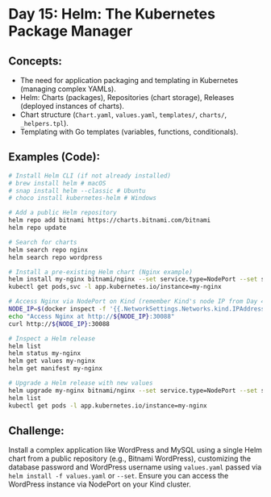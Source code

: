 # **Day 15: Helm: The Kubernetes Package Manager**

## **Concepts:**
* The need for application packaging and templating in Kubernetes (managing complex YAMLs).
* Helm: Charts (packages), Repositories (chart storage), Releases (deployed instances of charts).
* Chart structure (`Chart.yaml`, `values.yaml`, `templates/`, `charts/`, `_helpers.tpl`).
* Templating with Go templates (variables, functions, conditionals).

## **Examples (Code):**
```bash
# Install Helm CLI (if not already installed)
# brew install helm # macOS
# snap install helm --classic # Ubuntu
# choco install kubernetes-helm # Windows

# Add a public Helm repository
helm repo add bitnami https://charts.bitnami.com/bitnami
helm repo update

# Search for charts
helm search repo nginx
helm search repo wordpress

# Install a pre-existing Helm chart (Nginx example)
helm install my-nginx bitnami/nginx --set service.type=NodePort --set service.nodePorts.http=30088
kubectl get pods,svc -l app.kubernetes.io/instance=my-nginx

# Access Nginx via NodePort on Kind (remember Kind's node IP from Day 4)
NODE_IP=$(docker inspect -f '{{.NetworkSettings.Networks.kind.IPAddress}}' k8s-cluster-1-control-plane)
echo "Access Nginx at http://${NODE_IP}:30088"
curl http://${NODE_IP}:30088

# Inspect a Helm release
helm list
helm status my-nginx
helm get values my-nginx
helm get manifest my-nginx

# Upgrade a Helm release with new values
helm upgrade my-nginx bitnami/nginx --set service.type=NodePort --set service.nodePorts.http=30088 --set replicaCount=2
helm list
kubectl get pods -l app.kubernetes.io/instance=my-nginx
```
  
## **Challenge:** 
Install a complex application like WordPress and MySQL using a single Helm chart from a public repository (e.g., Bitnami WordPress), customizing the database password and WordPress username using `values.yaml` passed via `helm install -f values.yaml` or `--set`. Ensure you can access the WordPress instance via NodePort on your Kind cluster.


